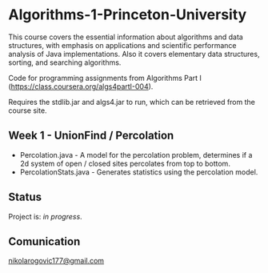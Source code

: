 # Algorithms-1-Princeton-University

This course covers the essential information about algorithms and data structures, with emphasis on applications and scientific performance analysis of Java implementations. Also it covers elementary data structures, sorting, and searching algorithms.

Code for programming assignments from Algorithms Part I (https://class.coursera.org/algs4partI-004).

Requires the stdlib.jar and algs4.jar to run, which can be retrieved from the course site.

## Week 1 - UnionFind / Percolation

* Percolation.java - A model for the percolation problem, determines if a 2d system of open / closed sites percolates from top to bottom.
* PercolationStats.java - Generates statistics using the percolation model.

## Status
Project is: _in progress_.

## Comunication
nikolarogovic177@gmail.com

